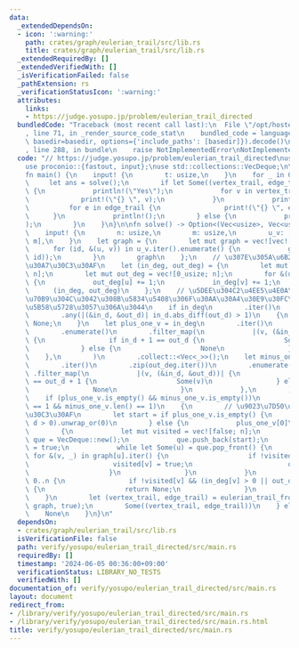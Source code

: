 ```yaml
---
data:
  _extendedDependsOn:
  - icon: ':warning:'
    path: crates/graph/eulerian_trail/src/lib.rs
    title: crates/graph/eulerian_trail/src/lib.rs
  _extendedRequiredBy: []
  _extendedVerifiedWith: []
  _isVerificationFailed: false
  _pathExtension: rs
  _verificationStatusIcon: ':warning:'
  attributes:
    links:
    - https://judge.yosupo.jp/problem/eulerian_trail_directed
  bundledCode: "Traceback (most recent call last):\n  File \"/opt/hostedtoolcache/Python/3.10.14/x64/lib/python3.10/site-packages/onlinejudge_verify/documentation/build.py\"\
    , line 71, in _render_source_code_stat\n    bundled_code = language.bundle(stat.path,\
    \ basedir=basedir, options={'include_paths': [basedir]}).decode()\n  File \"/opt/hostedtoolcache/Python/3.10.14/x64/lib/python3.10/site-packages/onlinejudge_verify/languages/rust.py\"\
    , line 288, in bundle\n    raise NotImplementedError\nNotImplementedError\n"
  code: "// https://judge.yosupo.jp/problem/eulerian_trail_directed\nuse eulerian_trail::eulerian_trail_from_edge_list;\n\
    use proconio::{fastout, input};\nuse std::collections::VecDeque;\n\n#[fastout]\n\
    fn main() {\n    input! {\n        t: usize,\n    }\n    for _ in 0..t {\n   \
    \     let ans = solve();\n        if let Some((vertex_trail, edge_trail)) = ans\
    \ {\n            println!(\"Yes\");\n            for v in vertex_trail {\n   \
    \             print!(\"{} \", v);\n            }\n            println!();\n  \
    \          for e in edge_trail {\n                print!(\"{} \", e);\n      \
    \      }\n            println!();\n        } else {\n            println!(\"No\"\
    );\n        }\n    }\n}\n\nfn solve() -> Option<(Vec<usize>, Vec<usize>)> {\n\
    \    input! {\n        n: usize,\n        m: usize,\n        u_v: [(usize, usize);\
    \ m],\n    }\n    let graph = {\n        let mut graph = vec![vec![]; n];\n  \
    \      for (id, &(u, v)) in u_v.iter().enumerate() {\n            graph[u].push((v,\
    \ id));\n        }\n        graph\n    };\n    // \u307E\u305A\u6B21\u6570\u30C1\
    \u30A7\u30C3\u30AF\n    let (in_deg, out_deg) = {\n        let mut in_deg = vec![0_usize;\
    \ n];\n        let mut out_deg = vec![0_usize; n];\n        for &(u, v) in u_v.iter()\
    \ {\n            out_deg[u] += 1;\n            in_deg[v] += 1;\n        }\n  \
    \      (in_deg, out_deg)\n    };\n    // \u5DEE\u304C2\u4EE5\u4E0A\u306E\u9802\
    \u70B9\u304C\u3042\u308B\u5834\u5408\u306F\u30AA\u30A4\u30E9\u30FC\u8DEF\u306F\
    \u5B58\u5728\u3057\u306A\u3044\n    if in_deg\n        .iter()\n        .zip(out_deg.iter())\n\
    \        .any(|(&in_d, &out_d)| in_d.abs_diff(out_d) > 1)\n    {\n        return\
    \ None;\n    }\n    let plus_one_v = in_deg\n        .iter()\n        .zip(out_deg.iter())\n\
    \        .enumerate()\n        .filter_map(\n            |(v, (&in_d, &out_d))|\
    \ {\n                if in_d + 1 == out_d {\n                    Some(v)\n   \
    \             } else {\n                    None\n                }\n        \
    \    },\n        )\n        .collect::<Vec<_>>();\n    let minus_one_v = in_deg\n\
    \        .iter()\n        .zip(out_deg.iter())\n        .enumerate()\n       \
    \ .filter_map(\n            |(v, (&in_d, &out_d))| {\n                if in_d\
    \ == out_d + 1 {\n                    Some(v)\n                } else {\n    \
    \                None\n                }\n            },\n        )\n        .collect::<Vec<_>>();\n\
    \    if (plus_one_v.is_empty() && minus_one_v.is_empty())\n        || (plus_one_v.len()\
    \ == 1 && minus_one_v.len() == 1)\n    {\n        // \u9023\u7D50\u6027\u30C1\u30A7\
    \u30C3\u30AF\n        let start = if plus_one_v.is_empty() {\n            out_deg.iter().position(|&d|\
    \ d > 0).unwrap_or(0)\n        } else {\n            plus_one_v[0]\n        };\n\
    \        {\n            let mut visited = vec![false; n];\n            let mut\
    \ que = VecDeque::new();\n            que.push_back(start);\n            visited[start]\
    \ = true;\n            while let Some(u) = que.pop_front() {\n               \
    \ for &(v, _) in graph[u].iter() {\n                    if !visited[v] {\n   \
    \                     visited[v] = true;\n                        que.push_back(v);\n\
    \                    }\n                }\n            }\n            for v in\
    \ 0..n {\n                if !visited[v] && (in_deg[v] > 0 || out_deg[v] > 0)\
    \ {\n                    return None;\n                }\n            }\n    \
    \    }\n        let (vertex_trail, edge_trail) = eulerian_trail_from_edge_list(start,\
    \ graph, true);\n        Some((vertex_trail, edge_trail))\n    } else {\n    \
    \    None\n    }\n}\n"
  dependsOn:
  - crates/graph/eulerian_trail/src/lib.rs
  isVerificationFile: false
  path: verify/yosupo/eulerian_trail_directed/src/main.rs
  requiredBy: []
  timestamp: '2024-06-05 00:36:00+09:00'
  verificationStatus: LIBRARY_NO_TESTS
  verifiedWith: []
documentation_of: verify/yosupo/eulerian_trail_directed/src/main.rs
layout: document
redirect_from:
- /library/verify/yosupo/eulerian_trail_directed/src/main.rs
- /library/verify/yosupo/eulerian_trail_directed/src/main.rs.html
title: verify/yosupo/eulerian_trail_directed/src/main.rs
---
```

